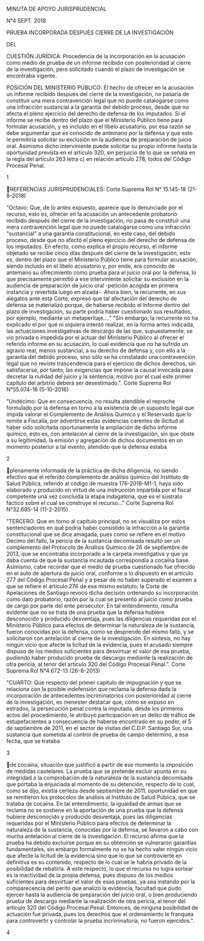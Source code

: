 MINUTA DE APOYO JURISPRUDENCIAL

N°4 SEPT. 2018

PRUEBA INCORPORADA DESPUÉS CIERRE DE LA INVESTIGACIÓN

DEL

CUESTIÓN JURÍDICA: Procedencia de la incorporación en la acusación como
medio de prueba de un informe recibido con posterioridad al cierre de la
investigación, pero solicitado cuando el plazo de investigación se
encontraba vigente.

POSICIÓN DEL MINISTERIO PÚBLICO: El hecho de ofrecer en la acusación un
informe recibido después del cierre de la investigación, no pasaría de
constituir una mera contravención legal que no puede catalogarse como
una infracción sustancial a la garantía del debido proceso, desde que no
afecta el pleno ejercicio del derecho de defensa de los imputados. Si el
informe se recibe dentro del plazo que el Ministerio Público tiene para
formular acusación, y es incluido en el libelo acusatorio, por esa razón
se debe argumentar que es conocido de antemano por la defensa y que esto
le permitiría solicitar su exclusión en la audiencia de preparación de
juicio oral. Asimismo dicho interviniente puede solicitar su propio
informe hasta la oportunidad prevista en el artículo 320, sin perjuicio
de lo que se señala en la regla del artículo 263 letra c) en relación
artículo 278, todos del Código Procesal Penal.

1

REFERENCIAS JURISPRUDENCIALES: Corte Suprema Rol N° 15.145-18
(21-8-2018)

"Octavo: Que, de lo antes expuesto, aparece que lo denunciado por el
recurso, esto es, ofrecer en la acusación un antecedente probatorio
recibido después del cierre de la investigación, no pasa de constituir
una mera contravención legal que no puede catalogarse como una
infracción "sustancial" a una garantía constitucional, en este caso, del
debido proceso, desde que no afectó el pleno ejercicio del derecho de
defensa de los imputados. En efecto, como explica el propio recurso, el
informe objetado se recibe cinco días después del cierre de la
investigación, esto es, dentro del plazo que el Ministerio Público tiene
para formular acusación, siendo incluido en el libelo acusatorio y, por
ende, era conocido de antemano su ofrecimiento como prueba para el
juicio oral por la defensa, lo que precisamente permitió a ese
interviniente solicitar su exclusión en la audiencia de preparación de
juicio oral -petición acogida en primera instancia y revertida luego en
alzada-. Ahora bien, la recurrente, en sus alegatos ante esta Corte,
expresó que tal afectación del derecho de defensa se materializó porque,
de haberse recibido el informe dentro del plazo de investigación, su
parte podría haber cuestionado sus resultados, por ejemplo, mediante un
metaperitaje...." "Sin embargo, la recurrente no ha explicado el por qué
ni siquiera intentó realizar, en la forma antes indicada, las
actuaciones investigativas de descargo de las que, supuestamente, se vio
privada o impedida por el actuar del Ministerio Público al ofrecer el
referido informe en su acusación, lo cual evidencia que no ha sufrido un
agravio real, menos sustancial, a su derecho de defensa y, con ello a la
garantía del debido proceso, sino sólo se ha constatado una
contravención legal que no reviste trascendencia para el ejercicio de
dichos derechos, sin satisfacerse, por tanto, las exigencias que impone
la causal invocada para decretar la nulidad del juicio y la sentencia,
motivo por el cual este primer capítulo del arbitrio deberá ser
desestimado.". Corte Suprema Rol N°55.074-16 (5-10-2016)

"Undécimo: Que en consecuencia, no resulta atendible el reproche
formulado por la defensa en torno a la existencia de un supuesto legal
que impida valorar el Complemento de Análisis Químico y el Reservado que
lo remite a Fiscalía, por advertirse estas evidencias carentes de
ilicitud al haber sido solicitada oportunamente la ampliación de dicho
informe químico, esto es, con antelación al cierre de la investigación,
sin que obste a su legitimidad, la emisión y agregación de dichos
documentos en un momento posterior a tal evento, atendido que la defensa
estaba

2

plenamente informada de la práctica de dicha diligencia, no siendo
efectivo que el referido complemento de análisis químico del Instituto
de Salud Pública, referido al código de muestra 176-2016-M1-1, haya sido
elaborado y producido en virtud de una instrucción impartida por el
fiscal competente una vez concluida la etapa indagatoria, que es el
sustrato fáctico sobre el cual se construye el recurso..." Corte Suprema
Rol N°32.695-14 (11-2-2015)

"TERCERO: Que en torno al capítulo principal, no se visualiza por estos
sentenciadores en qué podría haber consistido la infracción a la
garantía constitucional que se dice amagada, pues como se refiere en el
motivo Décimo del fallo, la pericia de la sustancia decomisada resultó
ser un complemento del Protocolo de Análisis Químico de 26 de septiembre
de 2013, que se encontraba incorporado a la carpeta investigativa y que
ya daba cuenta de que la sustancia incautada correspondía a cocaína
base. Asimismo, cabe recordar que el medio de prueba cuestionado fue
ofrecido en el auto de apertura de juicio oral, conforme a lo dispuesto
en el artículo 277 del Código Procesal Penal y a pesar de no haber
superado el examen a que se refiere el artículo 276 de ese mismo
estatuto, la Corte de Apelaciones de Santiago revocó dicha decisión
ordenando su incorporación como dato probatorio, razón por la cual se
presentó al juicio como prueba de cargo por parte del ente persecutor.
En tal entendimiento, resulta evidente que no se trata de una prueba que
la defensa hubiere desconocido y producido desventaja, pues las
diligencias requeridas por el Ministerio Público para efectos de
determinar la naturaleza de la sustancia, fueron conocidas por la
defensa, como se desprende del mismo fallo, y se solicitaron con
antelación al cierre de la investigación. En síntesis, no hay ningún
vicio que afecte la licitud de la evidencia, pues el acusado siempre
dispuso de los medios suficientes para desvirtuar el valor de esa
prueba, pudiendo haber producido prueba de descargo mediante la
realización de otra pericia, al tenor del artículo 320 del Código
Procesal Penal.". Corte Suprema Rol N°4.672-13 (26-8-2013)

"CUARTO: Que respecto del primer capítulo de impugnación y que se
relaciona con la posible indefensión que reclama la defensa dada la
incorporación de antecedentes incriminatorios con posterioridad al
cierre de la investigación, es menester destacar que, como se expuso en
estrados, la persecución penal contra la imputada, desde los primeros
actos del procedimiento, le atribuyó participación en un delito de
tráfico de estupefacientes a consecuencia de haberse encontrado en su
poder, el 5 de septiembre de 2011, en el sector de visitas del C.D.P.
Santiago Sur, una sustancia que sometida al control de prueba de campo
determinó, a esa fecha, que se trataba

3

de cocaína, situación que justificó a partir de ese momento la
imposición de medidas cautelares. La prueba que se pretende excluir
apunta en su integridad a la comprobación de la naturaleza de la
sustancia decomisada que portaba la enjuiciada al momento de su
detención, respecto de lo cual, como se dijo, existía certeza desde
septiembre de 2011, oportunidad en que se remitieron los protocolos de
análisis al Instituto de Salud Pública, que se trataba de cocaína. En
tal entendimiento, la igualdad de armas que se reclama no se sostiene en
la aportación de una prueba que la defensa hubiere desconocido y
producido desventaja, pues las diligencias requeridas por el Ministerio
Público para efectos de determinar la naturaleza de la sustancia,
conocidas por la defensa, se llevaron a cabo con mucha antelación al
cierre de la investigación. El recurso afirma que la prueba ha debido
excluirse porque en su obtención se vulneraron garantías fundamentales,
sin embargo formalmente no se ha hecho valer ningún vicio que afecte la
licitud de la evidencia sino que lo que se controvierte en definitiva es
su contenido, respecto de lo cual se le habría privado de la posibilidad
de rebatirla. A este respecto, lo que el recurso no logra sortear es la
inactividad de la propia defensa, pues dispuso de los medios suficientes
para desvirtuar el valor de esas pruebas, ya sea instando por la
comparecencia del perito que analizó la evidencia, facultad que pudo
ejercer hasta la audiencia de preparación del juicio oral, o bien
produciendo prueba de descargo mediante la realización de otra pericia,
al tenor del artículo 320 del Código Procesal Penal. Entonces, de
ninguna posibilidad de actuación fue privada, pues los derechos que el
ordenamiento le franquea para controvertir y controlar la prueba
incriminatoria, no fueron ejercidos.".

4


